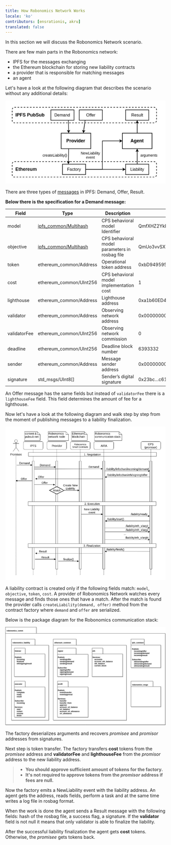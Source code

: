```yaml
---
title: How Robonomics Network Works 
locale: 'ko' 
contributors: [ensrationis, akru]
translated: false
---
```


In this section we will discuss the Robonomics Network scenario.

There are few main parts in the Robonomics network:

- IPFS for the messages exchanging
- the Ethereum blockchain for storing new liability contracts
- a provider that is responsible for matching messages
- an agent

Let's have a look at the following diagram that describes the scenario without any additional details:

![The main scenario of Robonomics Network](./images/robonomics_network_scenario.jpg "The main scenario of Robonomics Network")

There are three types of [messages](/docs/market-messages) in IPFS: Demand, Offer, Result.

**Below there is the specification for a Demand message:**

| Field         | Type                      | Description                                       | Example                                           |
|-------------- |-------------------------  |------------------------------------------------   |------------------------------------------------   |
| model         | [ipfs_common/Multihash](/docs/robonomics-liability-messages#ipfs_commonmultihashmsg)     | CPS behavioral model Identifier                   | QmfXHZ2YkNC5vRjp1oAaRoDHD8H3zZznfhBPasTu348eWC    |
| objective     | [ipfs_common/Multihash](/docs/robonomics-liability-messages#ipfs_commonmultihashmsg)     | CPS behavioral model parameters in rosbag file    | QmUo3vvSXZPQaQWjb3cH3qQo1hc8vAUqNnqbdVABbSLb6r    |
| token         | ethereum_common/Address   | Operational token address                         | 0xbD949595eE52346c225a19724084cE517B2cB735        |
| cost          | ethereum_common/UInt256   | CPS behavioral model implementation cost          | 1                                                 |
| lighthouse    | ethereum_common/Address   | Lighthouse address                                | 0xa1b60ED40E5A68184b3ce4f7bEf31521A57eD2dB1       |
| validator     | ethereum_common/Address   | Observing network address                         | 0x0000000000000000000000000000000000000000        |
| validatorFee  | ethereum_common/UInt256   | Observing network commission                      | 0                                                 |
| deadline      | ethereum_common/UInt256   | Deadline block number                             | 6393332                                           |
| sender        | ethereum_common/Address   | Message sender address                            | 0x0000000000000000000000000000000000000000        |
| signature     | std_msgs/UInt8[]          | Sender’s digital signature                        | 0x23bc…c617                                       |

<!--
=============== ============================================================== ================================================ ================================================
     Field                                   Type                                                Description                                        Example
=============== ============================================================== ================================================ ================================================
  model          :ref:`ipfs_common/Multihash <IPFS-Common-Multihash.msg>`       CPS behavioral model Identifier                  QmfXHZ2YkNC5vRjp1oAaRoDHD8H3zZznfhBPasTu348eWC
  objective      :ref:`ipfs_common/Multihash <IPFS-Common-Multihash.msg>`       CPS behavioral model parameters in rosbag file   QmUo3vvSXZPQaQWjb3cH3qQo1hc8vAUqNnqbdVABbSLb6r
  token          :ref:`ethereum_common/Address <Ethereum-common-Address.msg>`   Operational token address                        0xbD949595eE52346c225a19724084cE517B2cB735
  cost           :ref:`ethereum_common/UInt256 <Ethereum-common-UInt256.msg>`   CPS behavioral model implementation cost         1
  lighthouse     :ref:`ethereum_common/Address <Ethereum-common-Address.msg>`   Lighthouse address                               0xa1b60ED40E5A68184b3ce4f7bEf31521A57eD2dB1
  validator      :ref:`ethereum_common/Address <Ethereum-common-Address.msg>`   Observing network address                        0x0000000000000000000000000000000000000000
  validatorFee   :ref:`ethereum_common/UInt256 <Ethereum-common-UInt256.msg>`   Observing network commission                     0
  deadline       :ref:`ethereum_common/UInt256 <Ethereum-common-UInt256.msg>`   Deadline block number                            6393332
  sender         :ref:`ethereum_common/Address <Ethereum-common-Address.msg>`   Message sender address                           0x0000000000000000000000000000000000000000
  signature      std_msgs/UInt8[]                                               Sender's digital signature                       0x23bc...c617
=============== ============================================================== ================================================ ================================================
-->

An Offer message has the same fields but instead of `validatorFee` there is a `lighthouseFee` field. This field determines the amount of fee for a lighthouse.

Now let's have a look at the following diagram and walk step by step from the moment of publishing messages to a liability finalization.

![Robonomics Network detailed scenario](./images/robonomics_network_detailed_scenario.jpg "Robonomics Network detailed scenario")

A liability contract is created only if the following fields match: `model`, `objective`, `token`, `cost`. A provider of Robonomics Network watches every message and finds those ones that have a match.
After the match is found the provider calls `createLiability(demand, offer)` method from the contract factory where `demand` and `offer` are serialized.

Below is the package diagram for the Robonomics communication stack:

![Robonomics communication stack](./images/robonomics_network_communication_stack.jpg "Robonomics communication stack")

The factory deserializes arguments and recovers *promisee* and *promisor* addresses from signatures.

Next step is token transfer. The factory transfers **cost** tokens from the *promisee* address and **validatorFee** and **lighthouseFee** from the *promisor* address to the new liability address.

> - **You should approve sufficient amount of tokens for the factory.**
> - **It's not required to approve tokens from the *promisor* address if fees are null.**

Now the factory emits a NewLiability event with the liability address. An agent gets the address, reads fields, perform a task and at the same time writes a log file in rosbag format.

When the work is done the agent sends a Result message with the following fields: hash of the rosbag file, a success flag, a signature. If the **validator** field is not null it means that only validator is able to finalize the liability.

After the successful liability finalization the agent gets **cost** tokens. Otherwise, the *promisee* gets tokens back.